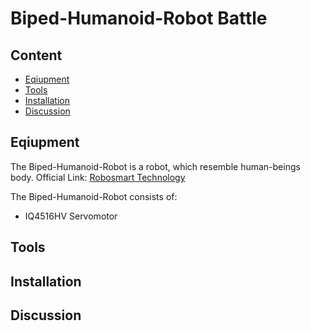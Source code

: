 # Biped-Humanoid-Robot Battle

## Content
  * [Eqiupment](#Equipment)
  * [Tools](#Tools)
  * [Installation](#Installation)
  * [Discussion](#Discussion)
## Eqiupment
The Biped-Humanoid-Robot is a robot, which resemble human-beings body.
Official Link: [Robosmart Technology](http://robosmart.com.tw/zh-tw/classes_con.php?id=NDU=)

The Biped-Humanoid-Robot consists of:
 * IQ4516HV Servomotor
## Tools




## Installation























## Discussion
